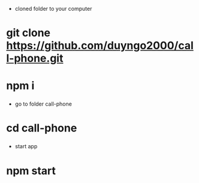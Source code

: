- cloned folder to your computer

###

# git clone https://github.com/duyngo2000/call-phone.git

###

# npm i

###

- go to folder call-phone

###

# cd call-phone

###

- start app

###

# npm start
